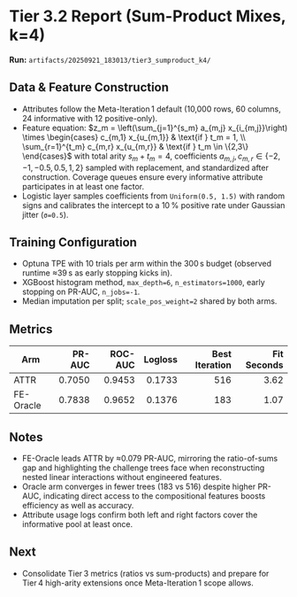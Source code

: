 # Tier 3.2 Report (Sum-Product Mixes, k=4)

**Run:** `artifacts/20250921_183013/tier3_sumproduct_k4/`

## Data & Feature Construction
- Attributes follow the Meta-Iteration 1 default (10,000 rows, 60 columns, 24 informative with 12 positive-only).
- Feature equation: $z_m = \left(\sum_{j=1}^{s_m} a_{m,j} x_{i_{m,j}}\right) \times \begin{cases} c_{m,1} x_{u_{m,1}} & \text{if } t_m = 1, \\ \sum_{r=1}^{t_m} c_{m,r} x_{u_{m,r}} & \text{if } t_m \in \{2,3\} \end{cases}$ with total arity $s_m + t_m = 4$, coefficients $a_{m,j}, c_{m,r} \in \{-2, -1, -0.5, 0.5, 1, 2\}$ sampled with replacement, and standardized after construction. Coverage queues ensure every informative attribute participates in at least one factor.
- Logistic layer samples coefficients from `Uniform(0.5, 1.5)` with random signs and calibrates the intercept to a 10 % positive rate under Gaussian jitter (`σ=0.5`).

## Training Configuration
- Optuna TPE with 10 trials per arm within the 300 s budget (observed runtime ≈39 s as early stopping kicks in).
- XGBoost histogram method, `max_depth=6`, `n_estimators=1000`, early stopping on PR-AUC, `n_jobs=-1`.
- Median imputation per split; `scale_pos_weight=2` shared by both arms.

## Metrics

| Arm        | PR-AUC | ROC-AUC | Logloss | Best Iteration | Fit Seconds |
|------------|-------:|--------:|--------:|---------------:|------------:|
| ATTR       | 0.7050 | 0.9453  | 0.1733  | 516            | 3.62        |
| FE-Oracle  | 0.7838 | 0.9652  | 0.1376  | 183            | 1.07        |

## Notes
- FE-Oracle leads ATTR by ≈0.079 PR-AUC, mirroring the ratio-of-sums gap and highlighting the challenge trees face when reconstructing nested linear interactions without engineered features.
- Oracle arm converges in fewer trees (183 vs 516) despite higher PR-AUC, indicating direct access to the compositional features boosts efficiency as well as accuracy.
- Attribute usage logs confirm both left and right factors cover the informative pool at least once.

## Next
- Consolidate Tier 3 metrics (ratios vs sum-products) and prepare for Tier 4 high-arity extensions once Meta-Iteration 1 scope allows.
